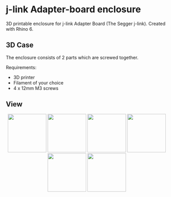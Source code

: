 # j-link Adapter-board enclosure
3D printable enclosure for j-link Adapter Board (The Segger j-link). Created with Rhino 6.

## 3D Case

The enclosure consists of 2 parts which are screwed together. 

Requirements:
* 3D printer 
* Filament of your choice
* 4 x 12mm M3 screws

## View
<p align="center"> 
<img src="iso1.jpg" height="120"> 
<img src="iso2.jpg" height="120"> 
<img src="IMG_20191224_133136.jpg" height="120"> 
<img src="IMG_20191224_133216.jpg"  height="120"> 
<img src="IMG_20191224_133234.jpg" height="120"> 
<img src="jlink-adapter.jpg" height="120"> 
</p>

